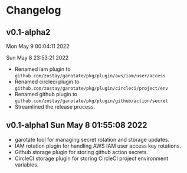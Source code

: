 # Changelog

## v0.1-alpha2
 Mon May  9 00:04:11 2022

 Sun May  8 23:53:21 2022

* Renamed iam plugin to `github.com/zostay/garotate/pkg/plugin/aws/iam/user/access`
* Renamed circleci plugin to `github.com/zostay/garotate/pkg/plugin/circleci/project/env`
* Renamed github plugin to `github.com/zostay/garotate/pkg/plugin/github/action/secret`
* Streamlined the release process.

## v0.1-alpha1 Sun May  8 01:55:08 2022

* garotate tool for managing secret rotation and storage updates.
* IAM rotation plugin for handling AWS IAM user access key rotations.
* Github storage plugin for storing github action secrets.
* CircleCI storage plugin for storing CircleCI project environment variables.
